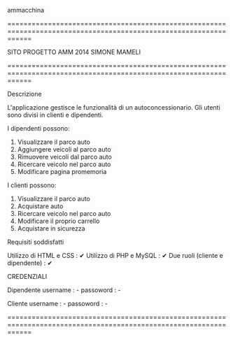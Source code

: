ammacchina

==================================================================================================================

SITO PROGETTO AMM 2014 SIMONE MAMELI 

==================================================================================================================

Descrizione

L'applicazione gestisce le funzionalità di un autoconcessionario. Gli utenti sono divisi in clienti e dipendenti.

I dipendenti possono:

1. Visualizzare il parco auto
2. Aggiungere veicoli al parco auto
3. Rimuovere veicoli dal parco auto
4. Ricercare veicolo nel parco auto
5. Modificare pagina promemoria

I clienti possono:

1. Visualizzare il parco auto
2. Acquistare auto
3. Ricercare veicolo nel parco auto
4. Modificare il proprio carrello
5. Acquistare in sicurezza

Requisiti soddisfatti

Utilizzo di HTML e CSS :  ✔
Utilizzo di PHP e MySQL :  ✔
Due ruoli (cliente e dipendente) :  ✔

CREDENZIALI

Dipendente
  username  : -
  passoword : -
  
Cliente
  username  : -
  passoword : -

==================================================================================================================
